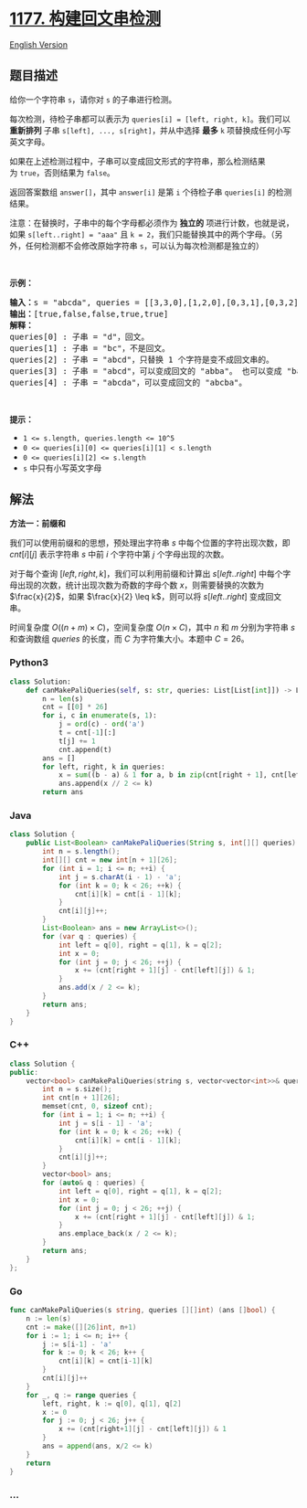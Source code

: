 # [1177. 构建回文串检测](https://leetcode.cn/problems/can-make-palindrome-from-substring)

[English Version](/solution/1100-1199/1177.Can%20Make%20Palindrome%20from%20Substring/README_EN.md)

## 题目描述

<!-- 这里写题目描述 -->

<p>给你一个字符串&nbsp;<code>s</code>，请你对&nbsp;<code>s</code>&nbsp;的子串进行检测。</p>

<p>每次检测，待检子串都可以表示为&nbsp;<code>queries[i] = [left, right, k]</code>。我们可以 <strong>重新排列</strong> 子串&nbsp;<code>s[left], ..., s[right]</code>，并从中选择 <strong>最多</strong> <code>k</code>&nbsp;项替换成任何小写英文字母。&nbsp;</p>

<p>如果在上述检测过程中，子串可以变成回文形式的字符串，那么检测结果为&nbsp;<code>true</code>，否则结果为&nbsp;<code>false</code>。</p>

<p>返回答案数组&nbsp;<code>answer[]</code>，其中&nbsp;<code>answer[i]</code>&nbsp;是第&nbsp;<code>i</code>&nbsp;个待检子串&nbsp;<code>queries[i]</code>&nbsp;的检测结果。</p>

<p>注意：在替换时，子串中的每个字母都必须作为 <strong>独立的</strong> 项进行计数，也就是说，如果&nbsp;<code>s[left..right] = &quot;aaa&quot;</code>&nbsp;且&nbsp;<code>k = 2</code>，我们只能替换其中的两个字母。（另外，任何检测都不会修改原始字符串 <code>s</code>，可以认为每次检测都是独立的）</p>

<p>&nbsp;</p>

<p><strong>示例：</strong></p>

<pre><strong>输入：</strong>s = &quot;abcda&quot;, queries = [[3,3,0],[1,2,0],[0,3,1],[0,3,2],[0,4,1]]
<strong>输出：</strong>[true,false,false,true,true]
<strong>解释：</strong>
queries[0] : 子串 = &quot;d&quot;，回文。
queries[1] :&nbsp;子串 = &quot;bc&quot;，不是回文。
queries[2] :&nbsp;子串 = &quot;abcd&quot;，只替换 1 个字符是变不成回文串的。
queries[3] :&nbsp;子串 = &quot;abcd&quot;，可以变成回文的 &quot;abba&quot;。 也可以变成 &quot;baab&quot;，先重新排序变成 &quot;bacd&quot;，然后把 &quot;cd&quot; 替换为 &quot;ab&quot;。
queries[4] :&nbsp;子串 = &quot;abcda&quot;，可以变成回文的 &quot;abcba&quot;。
</pre>

<p>&nbsp;</p>

<p><strong>提示：</strong></p>

<ul>
	<li><code>1 &lt;= s.length,&nbsp;queries.length&nbsp;&lt;= 10^5</code></li>
	<li><code>0 &lt;= queries[i][0] &lt;= queries[i][1] &lt;&nbsp;s.length</code></li>
	<li><code>0 &lt;= queries[i][2] &lt;= s.length</code></li>
	<li><code>s</code> 中只有小写英文字母</li>
</ul>

## 解法

<!-- 这里可写通用的实现逻辑 -->

**方法一：前缀和**

我们可以使用前缀和的思想，预处理出字符串 $s$ 中每个位置的字符出现次数，即 $cnt[i][j]$ 表示字符串 $s$ 中前 $i$ 个字符中第 $j$ 个字母出现的次数。

对于每个查询 $[left, right, k]$，我们可以利用前缀和计算出 $s[left..right]$ 中每个字母出现的次数，统计出现次数为奇数的字母个数 $x$，则需要替换的次数为 $\frac{x}{2}$，如果 $\frac{x}{2} \leq k$，则可以将 $s[left..right]$ 变成回文串。

时间复杂度 $O((n + m) \times C)$，空间复杂度 $O(n \times C)$，其中 $n$ 和 $m$ 分别为字符串 $s$ 和查询数组 $queries$ 的长度，而 $C$ 为字符集大小。本题中 $C = 26$。

<!-- tabs:start -->

### **Python3**

<!-- 这里可写当前语言的特殊实现逻辑 -->

```python
class Solution:
    def canMakePaliQueries(self, s: str, queries: List[List[int]]) -> List[bool]:
        n = len(s)
        cnt = [[0] * 26]
        for i, c in enumerate(s, 1):
            j = ord(c) - ord('a')
            t = cnt[-1][:]
            t[j] += 1
            cnt.append(t)
        ans = []
        for left, right, k in queries:
            x = sum((b - a) & 1 for a, b in zip(cnt[right + 1], cnt[left]))
            ans.append(x // 2 <= k)
        return ans
```

### **Java**

<!-- 这里可写当前语言的特殊实现逻辑 -->

```java
class Solution {
    public List<Boolean> canMakePaliQueries(String s, int[][] queries) {
        int n = s.length();
        int[][] cnt = new int[n + 1][26];
        for (int i = 1; i <= n; ++i) {
            int j = s.charAt(i - 1) - 'a';
            for (int k = 0; k < 26; ++k) {
                cnt[i][k] = cnt[i - 1][k];
            }
            cnt[i][j]++;
        }
        List<Boolean> ans = new ArrayList<>();
        for (var q : queries) {
            int left = q[0], right = q[1], k = q[2];
            int x = 0;
            for (int j = 0; j < 26; ++j) {
                x += (cnt[right + 1][j] - cnt[left][j]) & 1;
            }
            ans.add(x / 2 <= k);
        }
        return ans;
    }
}
```

### **C++**

```cpp
class Solution {
public:
    vector<bool> canMakePaliQueries(string s, vector<vector<int>>& queries) {
        int n = s.size();
        int cnt[n + 1][26];
        memset(cnt, 0, sizeof cnt);
        for (int i = 1; i <= n; ++i) {
            int j = s[i - 1] - 'a';
            for (int k = 0; k < 26; ++k) {
                cnt[i][k] = cnt[i - 1][k];
            }
            cnt[i][j]++;
        }
        vector<bool> ans;
        for (auto& q : queries) {
            int left = q[0], right = q[1], k = q[2];
            int x = 0;
            for (int j = 0; j < 26; ++j) {
                x += (cnt[right + 1][j] - cnt[left][j]) & 1;
            }
            ans.emplace_back(x / 2 <= k);
        }
        return ans;
    }
};
```

### **Go**

```go
func canMakePaliQueries(s string, queries [][]int) (ans []bool) {
	n := len(s)
	cnt := make([][26]int, n+1)
	for i := 1; i <= n; i++ {
		j := s[i-1] - 'a'
		for k := 0; k < 26; k++ {
			cnt[i][k] = cnt[i-1][k]
		}
		cnt[i][j]++
	}
	for _, q := range queries {
		left, right, k := q[0], q[1], q[2]
		x := 0
		for j := 0; j < 26; j++ {
			x += (cnt[right+1][j] - cnt[left][j]) & 1
		}
		ans = append(ans, x/2 <= k)
	}
	return
}
```

### **...**

```

```

<!-- tabs:end -->
